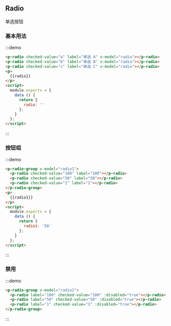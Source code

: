 <script>
  module.exports = {
    data() {
      return {
        radio: '',
        radio1: '50',
        radio2: '1'
      };
    }
  };
</script>
## Radio

单选按钮

### 基本用法

:::demo

```html
<p-radio checked-value="a" label="单选 A" v-model="radio"></p-radio>
<p-radio checked-value="b" label="单选 B" v-model="radio"></p-radio>
<p-radio checked-value="c" label="单选 C" v-model="radio"></p-radio>
<p>
  {{radio}}
</p>
<script>
  module.exports = {
    data () {
      return {
        radio: ''
      };
    }
  };
</script>
```
:::

### 按钮组

:::demo
```html
<p-radio-group v-model="radio1">
  <p-radio checked-value="100" label="100"></p-radio>
  <p-radio checked-value="50" label="50"></p-radio>
  <p-radio checked-value="1" label="1"></p-radio>
</p-radio-group>
<p>
  {{radio1}}
</p>
<script>
  module.exports = {
    data () {
      return {
        radio1: '50'
      };
    }
  };
</script>
```
:::

### 禁用

:::demo
```html
<p-radio-group v-model="radio2">
  <p-radio label="100" checked-value="100" :disabled="true"></p-radio>
  <p-radio label="50" checked-value="50" :disabled="true"></p-radio>
  <p-radio label="1" checked-value="1" :disabled="true"></p-radio>
</p-radio-group>
```
:::
